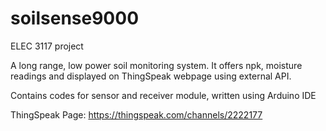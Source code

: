 # soilsense9000
ELEC 3117 project


A long range, low power soil monitoring system.
It offers npk, moisture readings and displayed on ThingSpeak webpage using external API.

Contains codes for sensor and receiver module, written using Arduino IDE

ThingSpeak Page: https://thingspeak.com/channels/2222177
